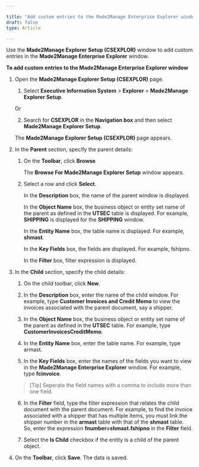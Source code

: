 ```yaml
---

title: "Add custom entries to the Made2Manage Enterprise Explorer window"
draft: false
type: Article

---
```


Use the **Made2Manage Explorer Setup (CSEXPLOR)** window to add custom entries in the **Made2Manage Enterprise Explorer** window.

**To add custom entries to the Made2Manage Enterprise Explorer window**

1.  Open the **Made2Manage Explorer Setup (CSEXPLOR)** page.

    1. Select **Executive Information System** > **Explorer** > **Made2Manage Explorer Setup**.

    Or

    2.  Search for **CSEXPLOR** in the **Navigation box** and then select **Made2Manage Explorer Setup**.
    
    The **Made2Manage Explorer Setup (CSEXPLOR)** page appears.

2.  In the **Parent** section, specify the parent details:

    1.  On the **Toolbar**, click **Browse**

        The **Browse For Made2Manage Explorer Setup** window appears.

    2.  Select a row and click **Select**.

        In the **Description** box, the name of the parent window is displayed.

        In the **Object Name** box, the business object or entity set name of the parent as defined in the **UTSEC** table is displayed. For example, **SHIPPING** is displayed for the **SHIPPING** window.

        In the **Entity Name** box, the table name is displayed. For example, **shmast**.

        In the **Key Fields** box, the fields are displayed. For example, fshipno.

        In the **Filter** box, filter expression is displayed.

3.  In the **Child** section, specify the child details:

    1.  On the child toolbar, click **New**.

    2.  In the **Description** box, enter the name of the child window. For example, type **Customer Invoices and Credit Memo** to view the invoices associated with the parent document, say a shipper.

    3.  In the **Object Name** box, the business object or entity set name of the parent as defined in the **UTSEC** table. For example, type **CustomerInvoicesCreditMemo**.

    4.  In the **Entity Name** box, enter the table name. For example, type armast.

    5.  In the **Key Fields** box, enter the names of the fields you want to view in the **Made2Manage Enterprise Explorer** window. For example, type **fcinvoice**.

    > [Tip] Seperate the field names with a comma to include more than one field. 

    6.  In the **Filter** field, type the filter expression that relates the child document with the parent document. For example, to find the invoice associated with a shipper that has multiple items, you must link the shipper number in the **armast** table with that of the **shmast** table. So, enter the expression **fnumber=shmast.fshipno** in the **Filter** field.

    7.  Select the **Is Child** checkbox if the entity is a child of the parent object.

4.  On the **Toolbar**, click **Save**. The data is saved.

